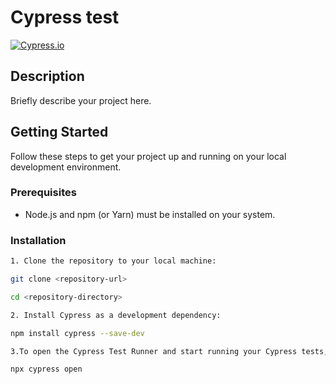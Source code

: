 # Cypress test

[![Cypress.io](https://img.shields.io/badge/tested%20with-Cypress-04C38E.svg)](https://www.cypress.io/)

## Description

Briefly describe your project here.

## Getting Started

Follow these steps to get your project up and running on your local development environment.

### Prerequisites

- Node.js and npm (or Yarn) must be installed on your system.

### Installation
```bash
1. Clone the repository to your local machine:

git clone <repository-url>

cd <repository-directory>

2. Install Cypress as a development dependency:

npm install cypress --save-dev

3.To open the Cypress Test Runner and start running your Cypress tests, run the following command:

npx cypress open

